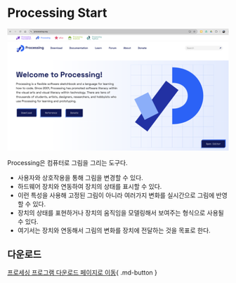 # Processing Start

![Processing Site](../img/processing-000.png)

Processing은 컴퓨터로 그림을 그리는 도구다.

- 사용자와 상호작용을 통해 그림을 변경할 수 있다.
- 하드웨어 장치와 연동하여 장치의 상태를 표시할 수 있다.
- 이런 특성을 사용해 고정된 그림이 아니라 여러가지 변화를 실시간으로 그림에 반영할 수 있다.
- 장치의 상태를 표현하거나 장치의 움직임을 모델링해서 보여주는 형식으로 사용될 수 있다.
- 여기서는 장치와 연동해서 그림의 변화를 장치에 전달하는 것을 목표로 한다.

## 다운로드
[프로세싱 프로그램 다운로드 페이지로 이동](https://www.processing.org/download){ .md-button }

